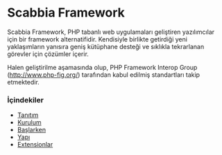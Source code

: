 # Scabbia Framework #

Scabbia Framework, PHP tabanlı web uygulamaları geliştiren yazılımcılar için bir framework alternatifidir. Kendisiyle birlikte getirdiği yeni yaklaşımların yanısıra geniş kütüphane desteği ve sıklıkla tekrarlanan görevler için çözümler içerir.

Halen geliştirilme aşamasında olup, PHP Framework Interop Group (http://www.php-fig.org/) tarafından kabul edilmiş standartları takip etmektedir.


### İçindekiler ###

+ [Tanıtım](introduction.md)
+ [Kurulum](installation.md)
+ [Başlarken](gettingstarted.md)
+ [Yapı](architecture.md)
+ [Extensionlar](extensions/index.md)
